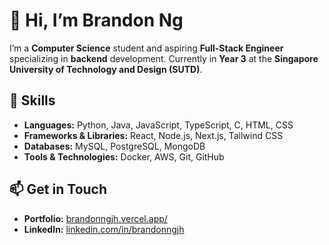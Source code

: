 # 👋 Hi, I’m Brandon Ng

I’m a **Computer Science** student and aspiring **Full-Stack Engineer** specializing in **backend** development. Currently in **Year 3** at the **Singapore University of Technology and Design (SUTD)**.

## 🔧 Skills

- **Languages:** Python, Java, JavaScript, TypeScript, C, HTML, CSS
- **Frameworks & Libraries:** React, Node.js, Next.js, Tailwind CSS
- **Databases:** MySQL, PostgreSQL, MongoDB
- **Tools & Technologies:** Docker, AWS, Git, GitHub

## 📫 Get in Touch

- **Portfolio:** [brandonngjh.vercel.app/](https://brandonngjh.vercel.app/)
- **LinkedIn:** [linkedin.com/in/brandonngjh](https://www.linkedin.com/in/brandonngjh/)
